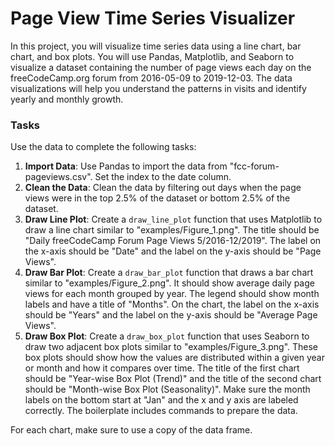 # Page View Time Series Visualizer

In this project, you will visualize time series data using a line chart, bar chart, and box plots. You will use Pandas, Matplotlib, and Seaborn to visualize a dataset containing the number of page views each day on the freeCodeCamp.org forum from 2016-05-09 to 2019-12-03. The data visualizations will help you understand the patterns in visits and identify yearly and monthly growth.

### Tasks

Use the data to complete the following tasks:

1. **Import Data**: Use Pandas to import the data from "fcc-forum-pageviews.csv". Set the index to the date column.
2. **Clean the Data**: Clean the data by filtering out days when the page views were in the top 2.5% of the dataset or bottom 2.5% of the dataset.
3. **Draw Line Plot**: Create a `draw_line_plot` function that uses Matplotlib to draw a line chart similar to "examples/Figure_1.png". The title should be "Daily freeCodeCamp Forum Page Views 5/2016-12/2019". The label on the x-axis should be "Date" and the label on the y-axis should be "Page Views".
4. **Draw Bar Plot**: Create a `draw_bar_plot` function that draws a bar chart similar to "examples/Figure_2.png". It should show average daily page views for each month grouped by year. The legend should show month labels and have a title of "Months". On the chart, the label on the x-axis should be "Years" and the label on the y-axis should be "Average Page Views".
5. **Draw Box Plot**: Create a `draw_box_plot` function that uses Seaborn to draw two adjacent box plots similar to "examples/Figure_3.png". These box plots should show how the values are distributed within a given year or month and how it compares over time. The title of the first chart should be "Year-wise Box Plot (Trend)" and the title of the second chart should be "Month-wise Box Plot (Seasonality)". Make sure the month labels on the bottom start at "Jan" and the x and y axis are labeled correctly. The boilerplate includes commands to prepare the data.

For each chart, make sure to use a copy of the data frame.

